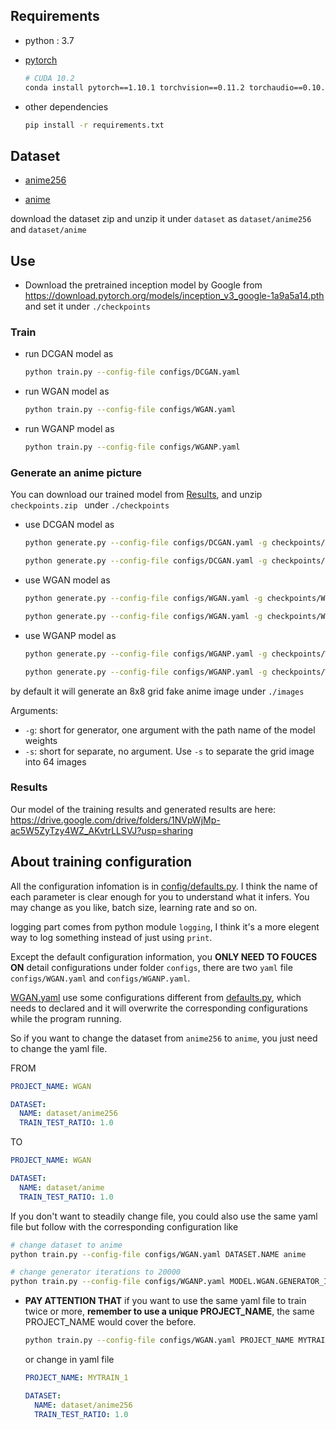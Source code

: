 ## Requirements

- python : 3.7
- [pytorch](https://pytorch.org/get-started/previous-versions/)

  ```bash
  # CUDA 10.2
  conda install pytorch==1.10.1 torchvision==0.11.2 torchaudio==0.10.1 cudatoolkit=10.2 -c pytorch
  ```

- other dependencies

  ```bash
  pip install -r requirements.txt
  ```

## Dataset

- [anime256](https://github.com/luzhixing12345/anime-face-dataset/releases/download/v0.0.1/anime256.zip)

- [anime](https://github.com/luzhixing12345/Anime-WGAN/releases/download/v0.0.2/faces.zip)

download the dataset zip and unzip it under `dataset` as `dataset/anime256` and `dataset/anime`

## Use

- Download the pretrained inception model by Google from https://download.pytorch.org/models/inception_v3_google-1a9a5a14.pth and set it under `./checkpoints`


### Train

- run DCGAN model as

  ```bash
  python train.py --config-file configs/DCGAN.yaml
  ```

- run WGAN model as

  ```bash
  python train.py --config-file configs/WGAN.yaml
  ```

- run WGANP model as

  ```bash
  python train.py --config-file configs/WGANP.yaml
  ```

### Generate an anime picture

You can download our trained model from [Results](#Results), and unzip `checkpoints.zip ` under `./checkpoints`

- use DCGAN model as

  ```bash
  python generate.py --config-file configs/DCGAN.yaml -g checkpoints/DCGAN/ANIME/DCGAN_G_ANIME.pth
  ```

  ```bash
  python generate.py --config-file configs/DCGAN.yaml -g checkpoints/DCGAN/ANIME256/DCGAN_G_ANIME256.pth
  ```

- use WGAN model as

  ```bash
  python generate.py --config-file configs/WGAN.yaml -g checkpoints/WGAN/ANIME/WGAN_G_ANIME.pth
  ```

  ```bash
  python generate.py --config-file configs/WGAN.yaml -g checkpoints/WGAN/ANIME256/WGAN_G_ANIME256.pth
  ```

- use WGANP model as

  ```bash
  python generate.py --config-file configs/WGANP.yaml -g checkpoints/WGANP/ANIME/WGANP_G_ANIME.pth
  ```

  ```bash
  python generate.py --config-file configs/WGANP.yaml -g checkpoints/WGANP/ANIME256/WGANP_G_ANIME256.pth
  ```

by default it will generate an 8x8 grid fake anime image under `./images`

Arguments:

- `-g`: short for generator, one argument with the path name of the model weights
- `-s`: short for separate, no argument. Use `-s` to separate the grid image into 64 images

### Results

Our model of the training results and generated results are here: https://drive.google.com/drive/folders/1NVpWjMp-ac5W5ZyTzy4WZ_AKvtrLLSVJ?usp=sharing

## About training configuration

All the configuration infomation is in [config/defaults.py](config/defaults.py). I think the name of each parameter is clear enough for you to understand what it infers. You may change as you like, batch size, learning rate and so on.

logging part comes from python module `logging`, I think it's a more elegent way to log something instead of just using `print`.

Except the default configuration information, you **ONLY NEED TO FOUCES ON** detail configurations under folder `configs`, there are two `yaml` file `configs/WGAN.yaml` and `configs/WGANP.yaml`.

[WGAN.yaml](configs/WGAN.yaml) use some configurations different from [defaults.py](config/defaults.py), which needs to declared and it will overwrite the corresponding configurations while the program running.

So if you want to change the dataset from `anime256` to `anime`, you just need to change the yaml file.

FROM

```yaml
PROJECT_NAME: WGAN

DATASET:
  NAME: dataset/anime256
  TRAIN_TEST_RATIO: 1.0
```

TO

```yaml
PROJECT_NAME: WGAN

DATASET:
  NAME: dataset/anime
  TRAIN_TEST_RATIO: 1.0
```

If you don't want to steadily change file, you could also use the same yaml file but follow with the corresponding configuration like

```bash
# change dataset to anime
python train.py --config-file configs/WGAN.yaml DATASET.NAME anime

# change generator iterations to 20000
python train.py --config-file configs/WGANP.yaml MODEL.WGAN.GENERATOR_ITERS 20000
```

- **PAY ATTENTION THAT** if you want to use the same yaml file to train twice or more, **remember to use a unique PROJECT_NAME**, the same PROJECT_NAME would cover the before.

  ```bash
  python train.py --config-file configs/WGAN.yaml PROJECT_NAME MYTRAIN_1
  ```

  or change in yaml file

  ```yaml
  PROJECT_NAME: MYTRAIN_1
  
  DATASET:
    NAME: dataset/anime256
    TRAIN_TEST_RATIO: 1.0
  ```

